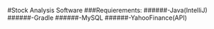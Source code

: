 #Stock Analysis Software 
###Requierements:
######-Java(IntelliJ)
######-Gradle
######-MySQL
######-YahooFinance(API)


